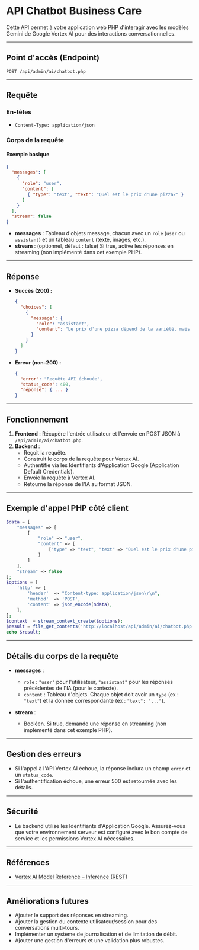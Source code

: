 # API Chatbot Business Care

Cette API permet à votre application web PHP d'interagir avec les modèles Gemini de Google Vertex AI pour des interactions conversationnelles.

---

## Point d'accès (Endpoint)

```
POST /api/admin/ai/chatbot.php
```

---

## Requête

### En-têtes
- `Content-Type: application/json`

### Corps de la requête

#### Exemple basique
```json
{
  "messages": [
    {
      "role": "user",
      "content": [
        { "type": "text", "text": "Quel est le prix d'une pizza?" }
      ]
    }
  ],
  "stream": false
}
```

- **messages** : Tableau d'objets message, chacun avec un `role` (`user` ou `assistant`) et un tableau `content` (texte, images, etc.).
- **stream** : (optionnel, défaut : false) Si true, active les réponses en streaming (non implémenté dans cet exemple PHP).

---

## Réponse

- **Succès (200) :**
  ```json
  {
    "choices": [
      {
        "message": {
          "role": "assistant",
          "content": "Le prix d'une pizza dépend de la variété, mais en général, cela coûte entre 8 et 15 euros."
        }
      }
    ]
  }
  ```
- **Erreur (non-200) :**
  ```json
  {
    "error": "Requête API échouée",
    "status_code": 400,
    "réponse": { ... }
  }
  ```

---

## Fonctionnement

1. **Frontend** : Récupère l'entrée utilisateur et l'envoie en POST JSON à `/api/admin/ai/chatbot.php`.
2. **Backend** :
    - Reçoit la requête.
    - Construit le corps de la requête pour Vertex AI.
    - Authentifie via les Identifiants d'Application Google (Application Default Credentials).
    - Envoie la requête à Vertex AI.
    - Retourne la réponse de l'IA au format JSON.

---

## Exemple d'appel PHP côté client

```php
$data = [
    "messages" => [
        [
            "role" => "user",
            "content" => [
                ["type" => "text", "text" => "Quel est le prix d'une pizza?"]
            ]
        ]
    ],
    "stream" => false
];
$options = [
    'http' => [
        'header'  => "Content-type: application/json\r\n",
        'method'  => 'POST',
        'content' => json_encode($data),
    ],
];
$context  = stream_context_create($options);
$result = file_get_contents('http://localhost/api/admin/ai/chatbot.php', false, $context);
echo $result;
```

---

## Détails du corps de la requête

- **messages** :  
  - `role` : `"user"` pour l'utilisateur, `"assistant"` pour les réponses précédentes de l'IA (pour le contexte).
  - `content` : Tableau d'objets. Chaque objet doit avoir un `type` (ex : `"text"`) et la donnée correspondante (ex : `"text": "..."`).

- **stream** :  
  - Booléen. Si true, demande une réponse en streaming (non implémenté dans cet exemple PHP).

---

## Gestion des erreurs

- Si l'appel à l'API Vertex AI échoue, la réponse inclura un champ `error` et un `status_code`.
- Si l'authentification échoue, une erreur 500 est retournée avec les détails.

---

## Sécurité

- Le backend utilise les Identifiants d'Application Google. Assurez-vous que votre environnement serveur est configuré avec le bon compte de service et les permissions Vertex AI nécessaires.

---

## Références

- [Vertex AI Model Reference – Inference (REST)](https://cloud.google.com/vertex-ai/generative-ai/docs/model-reference/inference?hl=fr)

---

## Améliorations futures

- Ajouter le support des réponses en streaming.
- Ajouter la gestion du contexte utilisateur/session pour des conversations multi-tours.
- Implémenter un système de journalisation et de limitation de débit.
- Ajouter une gestion d'erreurs et une validation plus robustes.
